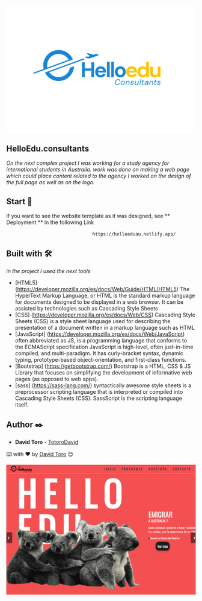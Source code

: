 <img src="https://github.com/TotoroDavid/HelloEdu.consultants/blob/master/img/pic/logo.png?raw=true">

## HelloEdu.consultants

_On the next complex project I was working for a study agency for international students in Australia.
work was done on making a web page which could place content related to the agency
I worked on the design of the full page as well as on the logo._

## Start 🚀

If you want to see the website template as it was designed, see ** Deployment ** in the following Link

                                    https://helloeduau.netlify.app/

## Built with 🛠️

_in the project I used the next tools_

- [HTML5] (https://developer.mozilla.org/es/docs/Web/Guide/HTML/HTML5)
  The HyperText Markup Language, or HTML is the standard markup language for documents designed to be displayed in a web browser. It can be assisted by technologies such as Cascading Style Sheets
- [CSS] (https://developer.mozilla.org/es/docs/Web/CSS)
  Cascading Style Sheets (CSS) is a style sheet language used for describing the presentation of a document written in a markup language such as HTML
- [JavaScript] (https://developer.mozilla.org/es/docs/Web/JavaScript)
  often abbreviated as JS, is a programming language that conforms to the ECMAScript specification JavaScript is high-level, often just-in-time compiled, and multi-paradigm. It has curly-bracket syntax, dynamic typing, prototype-based object-orientation, and first-class functions.
- [Bootstrap] (https://getbootstrap.com/)
  Bootstrap is a HTML, CSS & JS Library that focuses on simplifying the development of informative web pages (as opposed to web apps).
- [sass] (https://sass-lang.com/)
  syntactically awesome style sheets is a preprocessor scripting language that is interpreted or compiled into Cascading Style Sheets (CSS). SassScript is the scripting language itself.

## Author ✒️

- **David Toro** - [TotoroDavid](https://github.com/TotoroDavid)

⌨️ with ❤️ by [David Toro](https://github.com/TotoroDavid) 😊

<img src="https://github.com/TotoroDavid/HelloEdu.consultants/blob/master/img/pic/Screen%20Shot%202021-04-30%20at%206.50.34%20am.png?raw=true">
